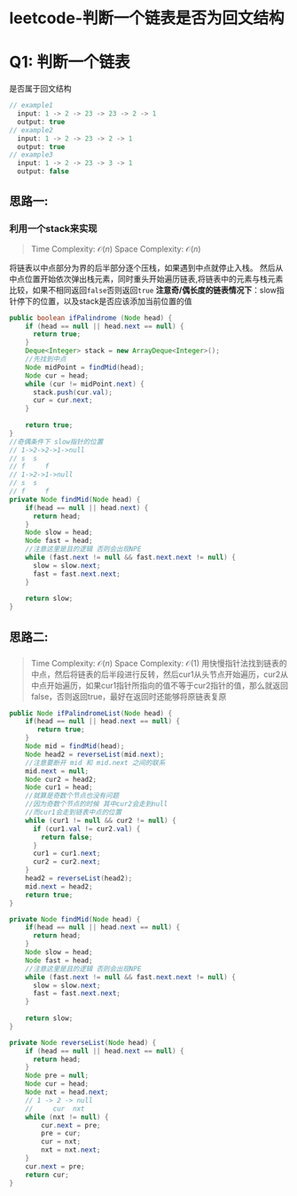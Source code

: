# leetcode-判断一个链表是否为回文结构

# Q1: 判断一个链表
是否属于回文结构
```java
// example1
  input: 1 -> 2 -> 23 -> 23 -> 2 -> 1
  output: true
// example2
  input: 1 -> 2 -> 23 -> 2 -> 1
  output: true 
// example3
  input: 1 -> 2 -> 23 -> 3 -> 1
  output: false 
```

## 思路一:
### 利用一个stack来实现
>Time Complexity: $\mathcal{O}(n)$
>Space Complexity: $\mathcal{O}(n)$

将链表以中点部分为界的后半部分逐个压栈，如果遇到中点就停止入栈。
然后从中点位置开始依次弹出栈元素，同时重头开始遍历链表,将链表中的元素与栈元素比较，如果不相同返回`false`否则返回`true`
**注意奇/偶长度的链表情况下**：slow指针停下的位置，以及stack是否应该添加当前位置的值
```java
public boolean ifPalindrome (Node head) {
    if (head == null || head.next == null) {
      return true;
    }
    Deque<Integer> stack = new ArrayDeque<Integer>();
    //先找到中点
    Node midPoint = findMid(head);
    Node cur = head;
    while (cur != midPoint.next) {
      stack.push(cur.val);
      cur = cur.next;
    }
    
    return true;
}
//奇偶条件下 slow指针的位置
// 1->2->2->1->null
// s  s    
// f     f
// 1->2->1->null
// s  s
// f     f
private Node findMid(Node head) {
    if(head == null || head.next) {
      return head;
    }
    Node slow = head;
    Node fast = head;
    //注意这里是且的逻辑 否则会出现NPE
    while (fast.next != null && fast.next.next != null) {
      slow = slow.next;
      fast = fast.next.next;
    }
    
    return slow;
}
```
## 思路二:
### 
>Time Complexity: $\mathcal{O}(n)$
>Space Complexity: $\mathcal{O}(1)$
用快慢指针法找到链表的中点，然后将链表的后半段进行反转，然后cur1从头节点开始遍历，cur2从中点开始遍历，如果cur1指针所指向的值不等于cur2指针的值，那么就返回false，否则返回true，最好在返回时还能够将原链表复原
```java
public Node ifPalindromeList(Node head) {
    if(head == null || head.next == null) {
       return true;
    }
    Node mid = findMid(head);
    Node head2 = reverseList(mid.next);
    //注意要断开 mid 和 mid.next 之间的联系
    mid.next = null;
    Node cur2 = head2;
    Node cur1 = head;
    //就算是奇数个节点也没有问题 
    //因为奇数个节点的时候 其中cur2会走到null
    //而cur1会走到链表中点的位置
    while (cur1 != null && cur2 != null) {
      if (cur1.val != cur2.val) {
        return false;
      }
      cur1 = cur1.next;
      cur2 = cur2.next;
    }
    head2 = reverseList(head2);
    mid.next = head2;
    return true; 
}

private Node findMid(Node head) {
    if(head == null || head.next == null) {
      return head;
    }
    Node slow = head;
    Node fast = head;
    //注意这里是且的逻辑 否则会出现NPE
    while (fast.next != null && fast.next.next != null) {
      slow = slow.next;
      fast = fast.next.next;
    }
    
    return slow;
}

private Node reverseList(Node head) {
    if (head == null || head.next == null) {
      return head;
    }
    Node pre = null;
    Node cur = head;
    Node nxt = head.next;
    // 1 -> 2 -> null
    //     cur  nxt
    while (nxt != null) {
        cur.next = pre;
        pre = cur;
        cur = nxt;
        nxt = nxt.next;
    }
    cur.next = pre;
    return cur;
}

```

